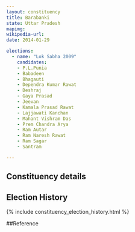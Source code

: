 ```yaml
---
layout: constituency
title: Barabanki
state: Uttar Pradesh
mapimg: 
wikipedia-url: 
date: 2014-01-29

elections: 
  - name: "Lok Sabha 2009"
    candidates: 
    - P.L.Punia 
    - Babadeen 
    - Bhagauti 
    - Dependra Kumar Rawat 
    - Deshraj 
    - Gaya Prasad 
    - Jeevan 
    - Kamala Prasad Rawat 
    - Lajjawati Kanchan 
    - Mahant Vishram Das 
    - Prem Chandra Arya 
    - Ram Autar 
    - Ram Naresh Rawat 
    - Ram Sagar 
    - Santram 

---
```

## Constituency details


## Election History
{% include constituency_election_history.html %}

##Reference
